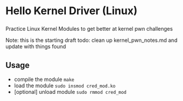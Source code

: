 # Hello Kernel Driver (Linux)

###
Practice Linux Kernel Modules to get better at kernel pwn challenges

Note: this is the starting draft
todo: clean up kernel_pwn_notes.md and update with things found

## Usage
- compile the module `make`
- load the module `sudo insmod cred_mod.ko`
- [optional] unload module `sudo rmmod cred_mod`